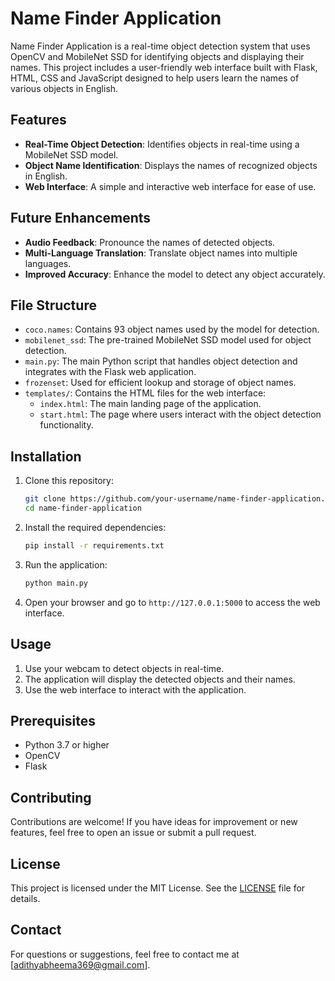 # Name Finder Application

Name Finder Application is a real-time object detection system that uses OpenCV and MobileNet SSD for identifying objects and displaying their names. This project includes a user-friendly web interface built with Flask, HTML, CSS and JavaScript designed to help users learn the names of various objects in English.

## Features
- **Real-Time Object Detection**: Identifies objects in real-time using a MobileNet SSD model.
- **Object Name Identification**: Displays the names of recognized objects in English.
- **Web Interface**: A simple and interactive web interface for ease of use.

## Future Enhancements
- **Audio Feedback**: Pronounce the names of detected objects.
- **Multi-Language Translation**: Translate object names into multiple languages.
- **Improved Accuracy**: Enhance the model to detect any object accurately.

## File Structure
- `coco.names`: Contains 93 object names used by the model for detection.
- `mobilenet_ssd`: The pre-trained MobileNet SSD model used for object detection.
- `main.py`: The main Python script that handles object detection and integrates with the Flask web application.
- `frozenset`: Used for efficient lookup and storage of object names.
- `templates/`: Contains the HTML files for the web interface:
  - `index.html`: The main landing page of the application.
  - `start.html`: The page where users interact with the object detection functionality.

## Installation
1. Clone this repository:
   ```bash
   git clone https://github.com/your-username/name-finder-application.git
   cd name-finder-application
   ```
2. Install the required dependencies:
   ```bash
   pip install -r requirements.txt
   ```
3. Run the application:
   ```bash
   python main.py
   ```
4. Open your browser and go to `http://127.0.0.1:5000` to access the web interface.

## Usage
1. Use your webcam to detect objects in real-time.
2. The application will display the detected objects and their names.
3. Use the web interface to interact with the application.

## Prerequisites
- Python 3.7 or higher
- OpenCV
- Flask

## Contributing
Contributions are welcome! If you have ideas for improvement or new features, feel free to open an issue or submit a pull request.

## License
This project is licensed under the MIT License. See the [LICENSE](LICENSE) file for details.

## Contact
For questions or suggestions, feel free to contact me at [adithyabheema369@gmail.com].
